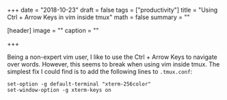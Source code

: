 +++
date = "2018-10-23"
draft = false
tags = ["productivity"]
title = "Using Ctrl + Arrow Keys in vim inside tmux"
math = false
summary = ""

[header]
image   = ""
caption = ""

+++

Being a non-expert vim user, I like to use the Ctrl + Arrow Keys to navigate over words.
However, this seems to break when using vim inside tmux.
The simplest fix I could find is to add the following lines to `.tmux.conf`:
```
set-option -g default-terminal "xterm-256color"
set-window-option -g xterm-keys on
```
